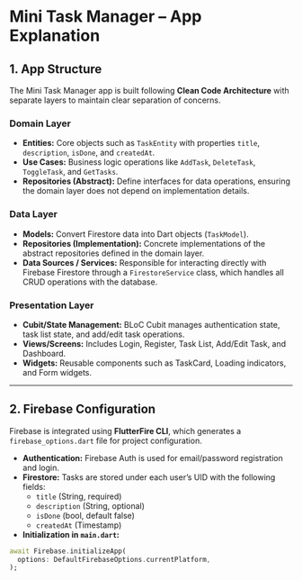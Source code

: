 # Mini Task Manager – App Explanation

## 1. App Structure

The Mini Task Manager app is built following **Clean Code Architecture** with separate layers to maintain clear separation of concerns.

### Domain Layer
- **Entities:** Core objects such as `TaskEntity` with properties `title`, `description`, `isDone`, and `createdAt`.  
- **Use Cases:** Business logic operations like `AddTask`, `DeleteTask`, `ToggleTask`, and `GetTasks`.  
- **Repositories (Abstract):** Define interfaces for data operations, ensuring the domain layer does not depend on implementation details.  

### Data Layer
- **Models:** Convert Firestore data into Dart objects (`TaskModel`).  
- **Repositories (Implementation):** Concrete implementations of the abstract repositories defined in the domain layer.  
- **Data Sources / Services:** Responsible for interacting directly with Firebase Firestore through a `FirestoreService` class, which handles all CRUD operations with the database.  

### Presentation Layer
- **Cubit/State Management:** BLoC Cubit manages authentication state, task list state, and add/edit task operations.  
- **Views/Screens:** Includes Login, Register, Task List, Add/Edit Task, and Dashboard.  
- **Widgets:** Reusable components such as TaskCard, Loading indicators, and Form widgets.  

---

## 2. Firebase Configuration

Firebase is integrated using **FlutterFire CLI**, which generates a `firebase_options.dart` file for project configuration.

- **Authentication:** Firebase Auth is used for email/password registration and login.  
- **Firestore:** Tasks are stored under each user’s UID with the following fields:
  - `title` (String, required)  
  - `description` (String, optional)  
  - `isDone` (bool, default false)  
  - `createdAt` (Timestamp)  
- **Initialization in `main.dart`:**
```dart
await Firebase.initializeApp(
  options: DefaultFirebaseOptions.currentPlatform,
);
